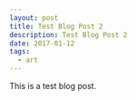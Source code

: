 ```yaml
---
layout: post
title: Test Blog Post 2
description: Test Blog Post 2
date: 2017-01-12
tags:
  - art
---
```


This is a test blog post.
